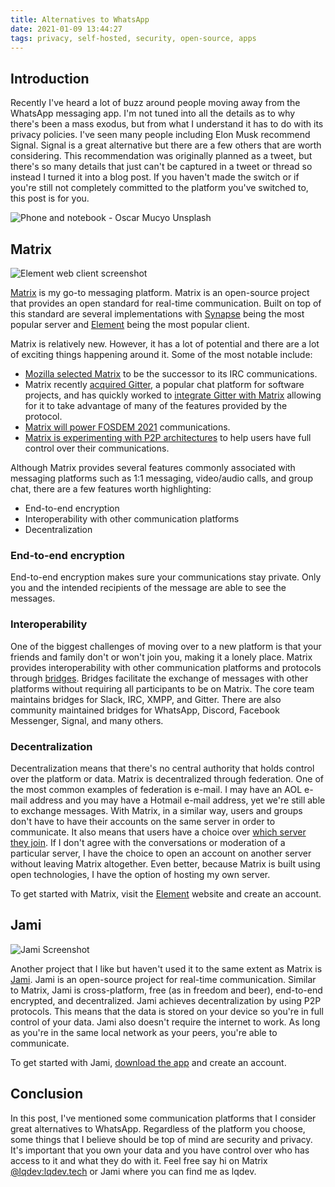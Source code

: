 ```yaml
---
title: Alternatives to WhatsApp
date: 2021-01-09 13:44:27
tags: privacy, self-hosted, security, open-source, apps
---
```


## Introduction

Recently I've heard a lot of buzz around people moving away from the WhatsApp messaging app. I'm not tuned into all the details as to why there's been a mass exodus, but from what I understand it has to do with its privacy policies. I've seen many people including Elon Musk recommend Signal. Signal is a great alternative but there are a few others that are worth considering. This recommendation was originally planned as a tweet, but there's so many details that just can't be captured in a tweet or thread so instead I turned it into a blog post. If you haven't made the switch or if you're still not completely committed to the platform you've switched to, this post is for you.

![Phone and notebook - Oscar Mucyo Unsplash](https://user-images.githubusercontent.com/11130940/104107289-08689180-5289-11eb-890d-54527902df97.png)

## Matrix

![Element web client screenshot](https://user-images.githubusercontent.com/11130940/104107320-3e0d7a80-5289-11eb-9449-71e34315b96e.png)

[Matrix](https://matrix.org/) is my go-to messaging platform. Matrix is an open-source project that provides an open standard for real-time communication. Built on top of this standard are several implementations with [Synapse](https://github.com/matrix-org/synapse) being the most popular server and [Element](https://element.io/) being the most popular client.

Matrix is relatively new. However, it has a lot of potential and there are a lot of exciting things happening around it. Some of the most notable include:

- [Mozilla selected Matrix](https://matrix.org/blog/2019/12/19/welcoming-mozilla-to-matrix) to be the successor to its IRC communications.
- Matrix recently [acquired Gitter](https://matrix.org/blog/2020/09/30/welcoming-gitter-to-matrix), a popular chat platform for software projects, and has quickly worked to [integrate Gitter with Matrix](https://matrix.org/blog/2020/12/07/gitter-now-speaks-matrix) allowing for it to take advantage of many of the features provided by the protocol. 
- [Matrix will power FOSDEM 2021](https://matrix.org/blog/2021/01/04/taking-fosdem-online-via-matrix) communications.
- [Matrix is experimenting with P2P architectures](https://matrix.org/blog/2020/06/02/introducing-p-2-p-matrix) to help users have full control over their communications.

Although Matrix provides several features commonly associated with messaging platforms such as 1:1 messaging, video/audio calls, and group chat, there are a few features worth highlighting:

- End-to-end encryption
- Interoperability with other communication platforms
- Decentralization

### End-to-end encryption

End-to-end encryption makes sure your communications stay private. Only you and the intended recipients of the message are able to see the messages. 

### Interoperability

One of the biggest challenges of moving over to a new platform is that your friends and family don't or won't join you, making it a lonely place. Matrix provides interoperability with other communication platforms and protocols through [bridges](https://matrix.org/bridges/). Bridges facilitate the exchange of messages with other platforms without requiring all participants to be on Matrix. The core team maintains bridges for Slack, IRC, XMPP, and Gitter. There are also community maintained bridges for WhatsApp, Discord, Facebook Messenger, Signal, and many others. 

### Decentralization 

Decentralization means that there's no central authority that holds control over the platform or data. Matrix is decentralized through federation. One of the most common examples of federation is e-mail. I may have an AOL e-mail address and you may have a Hotmail e-mail address, yet we're still able to exchange messages. With Matrix, in a similar way, users and groups don't have to have their accounts on the same server in order to communicate. It also means that users have a choice over [which server they join](https://www.hello-matrix.net/public_servers.php). If I don't agree with the conversations or moderation of a particular server, I have the choice to open an account on another server without leaving Matrix altogether. Even better, because Matrix is built using open technologies, I have the option of hosting my own server.

To get started with Matrix, visit the [Element](https://element.io/get-started) website and create an account.

## Jami

![Jami Screenshot](https://user-images.githubusercontent.com/11130940/104107348-64331a80-5289-11eb-8606-944269e17d10.png)

Another project that I like but haven't used it to the same extent as Matrix is [Jami](https://jami.net/). Jami is an open-source project for real-time communication. Similar to Matrix, Jami is cross-platform, free (as in freedom and beer), end-to-end encrypted, and decentralized. Jami achieves decentralization by using P2P protocols. This means that the data is stored on your device so you're in full control of your data. Jami also doesn't require the internet to work. As long as you're in the same local network as your peers, you're able to communicate. 

To get started with Jami, [download the app](https://jami.net/download/) and create an account.

## Conclusion

In this post, I've mentioned some communication platforms that I consider great alternatives to WhatsApp. Regardless of the platform you choose, some things that I believe should be top of mind are security and privacy. It's important that you own your data and you have control over who has access to it and what they do with it. Feel free say hi on Matrix [@lqdev:lqdev.tech](https://matrix.to/#/@lqdev:lqdev.tech) or Jami where you can find me as lqdev.